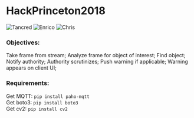 # HackPrinceton2018
![Tancred](https://img.shields.io/badge/Tancred--red.svg?longCache=true) ![Enrico](https://img.shields.io/badge/Enrico--blue.svg?longCache=true) ![Chris](https://img.shields.io/badge/Chris--green.svg?longCache=true)

### Objectives:
Take frame from stream; Analyze frame for object of interest; Find object; Notify authority; Authority scrutinizes; Push warning if applicable; Warning appears on client UI;

### Requirements:
Get MQTT:  `pip install paho-mqtt`  
Get boto3: `pip install boto3`  
Get cv2:   `pip install cv2`  
